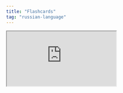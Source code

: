 ```yaml
---
title: "Flashcards"
tag: "russian-language"
---
```


<iframe class="flashcards" src="https://quizlet.com/441669000/flashcards/embed?i=1rdphp&x=1jj1"></iframe>
